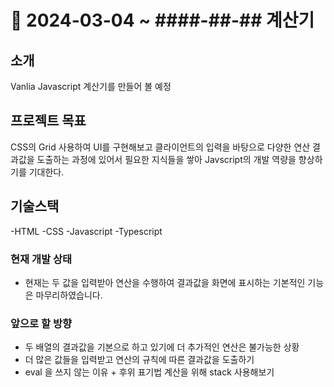 # 🎉 2024-03-04 ~ ####-##-## 계산기

## 소개

Vanlia Javascript 계산기를 만들어 볼 예정

## 프로젝트 목표

CSS의 Grid 사용하여 UI를 구현해보고 클라이언트의 입력을 바탕으로 다양한 연산 결과값을 도출하는 과정에 있어서
필요한 지식들을 쌓아 Javscript의 개발 역량을 향상하기를 기대한다.

## 기술스택

-HTML
-CSS
-Javascript
-Typescript

### 현재 개발 상태

- 현재는 두 값을 입력받아 연산을 수행하여 결과값을 화면에 표시하는 기본적인 기능은 마무리하였습니다.

### 앞으로 할 방향

- 두 배열의 결과값을 기본으로 하고 있기에 더 추가적인 연산은 불가능한 상황
- 더 많은 값들을 입력받고 연산의 규칙에 따른 결과값을 도출하기
- eval 을 쓰지 않는 이유 + 후위 표기법 계산을 위해 stack 사용해보기
